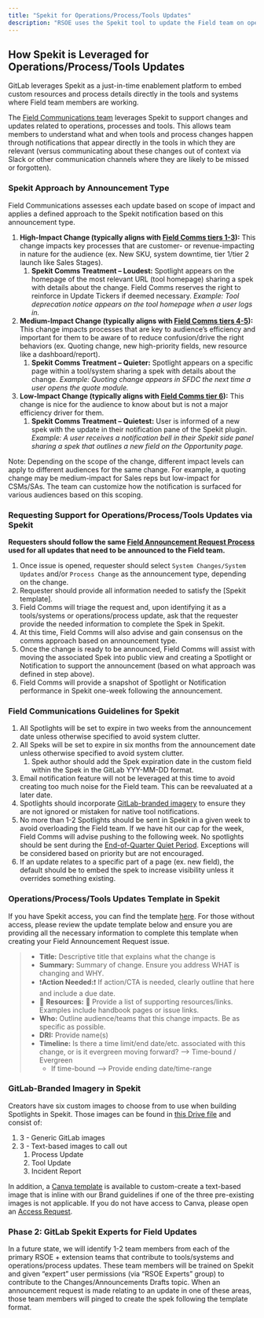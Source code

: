 ```yaml
---
title: "Spekit for Operations/Process/Tools Updates"
description: "RSOE uses the Spekit tool to update the Field team on operational, process and/or tools changes."
---
```


## How Spekit is Leveraged for Operations/Process/Tools Updates

GitLab leverages Spekit as a just-in-time enablement platform to embed custom resources and process details directly in the tools and systems where Field team members are working.

The [Field Communications team](/handbook/sales/field-communications/) leverages Spekit to support changes and updates related to operations, processes and tools. This allows team members to understand what and when tools and process changes happen through notifications that appear directly in the tools in which they are relevant (versus communicating about these changes out of context via Slack or other communication channels where they are likely to be missed or forgotten).

### Spekit Approach by Announcement Type

Field Communications assesses each update based on scope of impact and applies a defined approach to the Spekit notification based on this announcement type.

1. **High-Impact Change (typically aligns with [Field Comms tiers 1-3](/handbook/sales/field-communications/#field-communications-playbook)):** This change impacts key processes that are customer- or revenue-impacting in nature for the audience (ex. New SKU, system downtime, tier 1/tier 2 launch like Sales Stages).
   1. **Spekit Comms Treatment – Loudest:** Spotlight appears on the homepage of the most relevant URL (tool homepage) sharing a spek with details about the change. Field Comms reserves the right to reinforce in Update Tickers if deemed necessary. *Example: Tool deprecation notice appears on the tool homepage when a user logs in.*
1. **Medium-Impact Change (typically aligns with [Field Comms tiers 4-5](/handbook/sales/field-communications/#field-communications-playbook)):** This change impacts processes that are key to audience’s efficiency and important for them to be aware of to reduce confusion/drive the right behaviors (ex. Quoting change, new high-priority fields, new resource like a dashboard/report).
   1. **Spekit Comms Treatment – Quieter:** Spotlight appears on a specific page within a tool/system sharing a spek with details about the change. *Example: Quoting change appears in SFDC the next time a user opens the quote module.*
1. **Low-Impact Change (typically aligns with [Field Comms tier 6](/handbook/sales/field-communications/#field-communications-playbook)):** This change is nice for the audience to know about but is not a major efficiency driver for them.
   1. **Spekit Comms Treatment – Quietest:** User is informed of a new spek with the update in their notification pane of the Spekit plugin. *Example: A user receives a notification bell in their Spekit side panel sharing a spek that outlines a new field on the Opportunity page.*

Note: Depending on the scope of the change, different impact levels can apply to different audiences for the same change. For example, a quoting change may be medium-impact for Sales reps but low-impact for CSMs/SAs. The team can customize how the notification is surfaced for various audiences based on this scoping.

### Requesting Support for Operations/Process/Tools Updates via Spekit

**Requesters should follow the same [Field Announcement Request Process](/handbook/sales/field-communications/#requesting-field-announcements) used for all updates that need to be announced to the Field team.**

1. Once issue is opened, requester should select `System Changes/System Updates` and/or `Process Change` as the announcement type, depending on the change.
1. Requester should provide all information needed to satisfy the [Spekit template].
1. Field Comms will triage the request and, upon identifying it as a tools/systems or operations/process update, ask that the requester provide the needed information to complete the Spek in Spekit.
1. At this time, Field Comms will also advise and gain consensus on the comms approach based on announcement type.
1. Once the change is ready to be announced, Field Comms will assist with moving the associated Spek into public view and creating a Spotlight or Notification to support the announcement (based on what approach was defined in step above).
1. Field Comms will provide a snapshot of Spotlight or Notification performance in Spekit one-week following the announcement.

### Field Communications Guidelines for Spekit

1. All Spotlights will be set to expire in two weeks from the announcement date unless otherwise specified to avoid system clutter.
1. All Speks will be set to expire in six months from the announcement date unless otherwise specified to avoid system clutter.
   1. Spek author should add the Spek expiration date in the custom field within the Spek in the GitLab YYY-MM-DD format.
1. Email notification feature will not be leveraged at this time to avoid creating too much noise for the Field team. This can be reevaluated at a later date.
1. Spotlights should incorporate [GitLab-branded imagery](/handbook/sales/field-operations/release-schedule/#gitlab--branded-imagery-in-spekit) to ensure they are not ignored or mistaken for native tool notifications.
1. No more than 1-2 Spotlights should be sent in Spekit in a given week to avoid overloading the Field team. If we have hit our cap for the week, Field Comms will advise pushing to the following week. No spotlights should be sent during the [End-of-Quarter Quiet Period](/handbook/sales/field-communications/#field-comms-quiet-periods). Exceptions will be considered based on priority but are not encouraged.
1. If an update relates to a specific part of a page (ex. new field), the default should be to embed the spek to increase visibility unless it overrides something existing.

### Operations/Process/Tools Updates Template in Spekit

If you have Spekit access, you can find the template [here](https://app.spekit.co/app/wiki/?type=object%2Cfield_value%2Cbusiness_term%2Casset&topic=4cfd134c-8f0d-4e21-8eb5-b2816ead2d88&tag=Changes%2FAnnouncements%20Drafts&expanded=true). For those without access, please review the update template below and ensure you are providing all the necessary information to complete this template when creating your Field Announcement Request issue.

> - **Title:** Descriptive title that explains what the change is
> - **Summary:** Summary of change. Ensure you address WHAT is changing and WHY.
> - ❗️**Action Needed:**❗️ If action/CTA is needed, clearly outline that here and include a due date.
> - 📖 **Resources:** 📖  Provide a list of supporting resources/links. Examples include handbook pages or issue links.
> - **Who:** Outline audience/teams that this change impacts. Be as specific as possible.
> - **DRI:** Provide name(s)
> - **Timeline:** Is there a time limit/end date/etc. associated with this change, or is it evergreen moving forward? --> Time-bound / Evergreen
>   - If time-bound --> Provide ending date/time-range

### GitLab-Branded Imagery in Spekit

Creators have six custom images to choose from to use when building Spotlights in Spekit. Those images can be found in [this Drive file](https://drive.google.com/drive/folders/11GwsupAb3dayfSSP_SZ_w0w7KkkPsXIc?usp=sharing) and consist of:

1. 3 - Generic GitLab images
1. 3 - Text-based images to call out
   1. Process Update
   1. Tool Update
   1. Incident Report

In addition, a [Canva template](https://www.canva.com/design/DAGOCmVEVoI/-J-pk80dtxI59EyYqIp5Eg/edit?utm_content=DAGOCmVEVoI&utm_campaign=designshare&utm_medium=link2&utm_source=sharebutton) is available to custom-create a text-based image that is inline with our Brand guidelines if one of the three pre-existing images is not applicable. If you do not have access to Canva, please open an [Access Request](/handbook/it/end-user-services/onboarding-access-requests/access-requests/).

### Phase 2: GitLab Spekit Experts for Field Updates

In a future state, we will identify 1-2 team members from each of the primary RSOE + extension teams that contribute to tools/systems and operations/process updates. These team members will be trained on Spekit and given “expert” user permissions (via “RSOE Experts” group) to contribute to the Changes/Announcements Drafts topic. When an announcement request is made relating to an update in one of these areas, those team members will pinged to create the spek following the template format.
